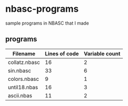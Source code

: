 # nbasc-programs
sample programs in NBASC that I made

## programs
|Filename|Lines of code|Variable count|
|-|-|-|
|collatz.nbasc|16|2|
|sin.nbasc|33|6|
|colors.nbasc|9|1|
|until18.nbas|16|3|
|ascii.nbas|11|2|
